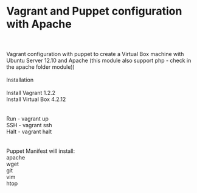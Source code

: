 <h1>Vagrant and Puppet configuration with Apache</h1><br>
<br>
Vagrant configuration with puppet to create a Virtual Box machine with Ubuntu Server 12.10 and Apache (this module also support php - check in the apache folder module))
<br>
<br>
Installation<br>
<br>
Install Vagrant 1.2.2<br>
Install Virtual Box 4.2.12<br>
<br>
<br>
Run - vagrant up<br>
SSH - vagrant ssh<br>
Halt - vagrant halt<br>
<br>
<br>
Puppet Manifest will install:<br>
apache<br>
wget<br>
git<br>
vim<br>
htop
